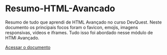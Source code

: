 # Resumo-HTML-Avancado
Resumo de tudo que aprendi de HTML Avançado no curso DevQuest. Neste documento os principais focos foram o favicon, emojis, imagens responsivas, vídeos e iframes. 
Tudo isso foi abordado nesse módulo de HTMl Avançado. 

<a href="https://ericrdgs.github.io/Resumo-HTML-Avancado/">Acessar o documento</a>


